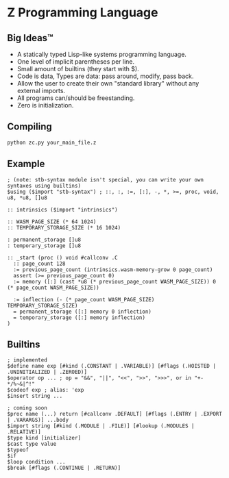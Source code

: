# Z Programming Language

## Big Ideas™

- A statically typed Lisp-like systems programming language.
- One level of implicit parentheses per line.
- Small amount of builtins (they start with $).
- Code is data, Types are data: pass around, modify, pass back.
- Allow the user to create their own "standard library" without any external imports.
- All programs can/should be freestanding.
- Zero is initialization.

## Compiling

```sh
python zc.py your_main_file.z
```

## Example

```wisp
; (note: stb-syntax module isn't special, you can write your own syntaxes using builtins)
$using ($import "stb-syntax") ; ::, :, :=, [:], -, *, >=, proc, void, u8, *u8, []u8

:: intrinsics ($import "intrinsics")

:: WASM_PAGE_SIZE (* 64 1024)
:: TEMPORARY_STORAGE_SIZE (* 16 1024)

: permanent_storage []u8
: temporary_storage []u8

:: _start (proc () void #callconv .C
  :: page_count 128
  := previous_page_count (intrinsics.wasm-memory-grow 0 page_count)
  assert (>= previous_page_count 0)
  := memory ([:] (cast *u8 (* previous_page_count WASM_PAGE_SIZE)) 0 (* page_count WASM_PAGE_SIZE))

  := inflection (- (* page_count WASM_PAGE_SIZE) TEMPORARY_STORAGE_SIZE)
  = permanent_storage ([:] memory 0 inflection)
  = temporary_storage ([:] memory inflection)
)
```

## Builtins

```wisp
; implemented
$define name exp [#kind (.CONSTANT | .VARIABLE)] [#flags (.HOISTED | .UNINITIALIZED | .ZEROED)]
$operator op ... ; op = "&&", "||", "<<", ">>", ">>>", or in "+-*/%~&|^!"
$codeof exp ; alias: 'exp
$insert string ...

; coming soon
$proc name (...) return [#callconv .DEFAULT] [#flags (.ENTRY | .EXPORT | .VARARGS)] ...body
$import string [#kind (.MODULE | .FILE)] [#lookup (.MODULES | .RELATIVE)]
$type kind [initializer]
$cast type value
$typeof
$if
$loop condition ...
$break [#flags (.CONTINUE | .RETURN)]
```
